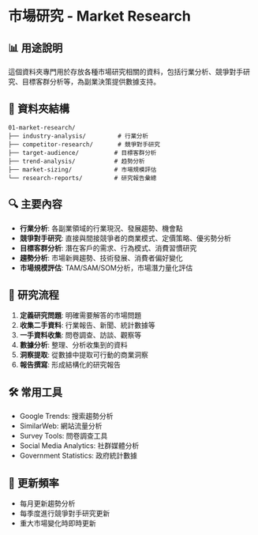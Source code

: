 # 市場研究 - Market Research

## 📊 用途說明
這個資料夾專門用於存放各種市場研究相關的資料，包括行業分析、競爭對手研究、目標客群分析等，為副業決策提供數據支持。

## 📁 資料夾結構
```
01-market-research/
├── industry-analysis/         # 行業分析
├── competitor-research/       # 競爭對手研究
├── target-audience/          # 目標客群分析
├── trend-analysis/           # 趋勢分析
├── market-sizing/            # 市場規模評估
└── research-reports/         # 研究報告彙總
```

## 🔍 主要內容
- **行業分析**: 各副業領域的行業現況、發展趨勢、機會點
- **競爭對手研究**: 直接與間接競爭者的商業模式、定價策略、優劣勢分析
- **目標客群分析**: 潛在客戶的需求、行為模式、消費習慣研究
- **趨勢分析**: 市場新興趨勢、技術發展、消費者偏好變化
- **市場規模評估**: TAM/SAM/SOM分析，市場潛力量化評估

## 📝 研究流程
1. **定義研究問題**: 明確需要解答的市場問題
2. **收集二手資料**: 行業報告、新聞、統計數據等
3. **一手資料收集**: 問卷調查、訪談、觀察等
4. **數據分析**: 整理、分析收集到的資料
5. **洞察提取**: 從數據中提取可行動的商業洞察
6. **報告撰寫**: 形成結構化的研究報告

## 🛠️ 常用工具
- Google Trends: 搜索趨勢分析
- SimilarWeb: 網站流量分析
- Survey Tools: 問卷調查工具
- Social Media Analytics: 社群媒體分析
- Government Statistics: 政府統計數據

## 🔄 更新頻率
- 每月更新趨勢分析
- 每季度進行競爭對手研究更新
- 重大市場變化時即時更新